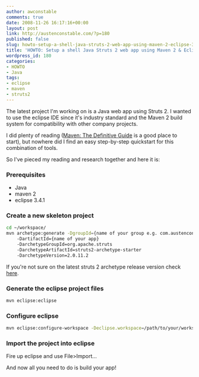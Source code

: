 ```yaml
---
author: awconstable
comments: true
date: 2008-11-26 16:17:16+00:00
layout: post
link: http://austenconstable.com/?p=180
published: false
slug: howto-setup-a-shell-java-struts-2-web-app-using-maven-2-eclipse-34
title: 'HOWTO: Setup a shell Java Struts 2 web app using Maven 2 & Eclipse 3.4'
wordpress_id: 180
categories:
- HOWTO
- Java
tags:
- eclipse
- maven
- struts2
---
```


The latest project I'm working on is a Java web app using Struts 2. I wanted to use the eclipse IDE since it's industry standard and the Maven 2 build system for compatibility with other company projects.

I did plenty of reading ([Maven: The Definitive Guide](http://books.sonatype.com/maven-book/) is a good place to start), but nowhere did I find an easy step-by-step quickstart for this combination of tools.

So I've pieced my reading and research together and here it is:

### Prerequisites

* Java
* maven 2
* eclipse 3.4.1

### Create a new skeleton project

```bash
cd ~/workspace/
mvn archetype:generate -DgroupId={name of your group e.g. com.austenconstable}
    -DartifactId={name of your app} 
    -DarchetypeGroupId=org.apache.struts 
    -DarchetypeArtifactId=struts2-archetype-starter 
    -DarchetypeVersion=2.0.11.2
```

If you're not sure on the latest struts 2 archetype release version check [here](http://repo1.maven.org/maven2/org/apache/struts/struts2-archetype-starter/).

### Generate the eclipse project files

```bash
mvn eclipse:eclipse
```

### Configure eclipse

```bash
mvn eclipse:configure-workspace -Declipse.workspace=/path/to/your/workspace/
```

### Import the project into eclipse

Fire up eclipse and use File>Import...

And now all you need to do is build your app!
